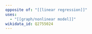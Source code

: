 ```yaml
---
opposite of: "[[linear regression]]"
uses:
  - "[[graph/nonlinear model]]"
wikidata_id: Q2755024
---
```

